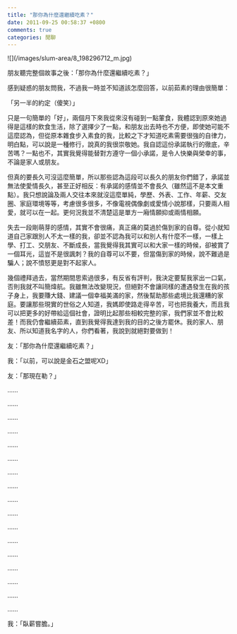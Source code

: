 ```yaml
---
title: "那你為什麼還繼續吃素？"
date: 2011-09-25 00:58:37 +0800
comments: true
categories: 閒聊
---
```

<p>![](/images/slum-area/8_198296712_m.jpg)</p><p>朋友聽完整個故事之後：「那你為什麼還繼續吃素？」</p><p>感到疑惑的朋友問我，不過我一時並不知道該怎麼回答，以前茹素的理由很簡單：</p><p>「另一半的約定（傻笑）」</p><p>只是一句簡單的「好」，兩個月下來我從來沒有碰到一點葷食，我體認到原來她過得是這樣的飲食生活，除了選擇少了一點，和朋友出去時也不方便，即使她可能不這麼認為，但從原本雜食步入素食的我，比較之下才知道吃素需要很強的自律力，明白點，可以說是一種修行，說真的我很崇敬她。我自認這份承諾執行的徹底，辛苦嗎？一點也不，其實我覺得能替對方遵守一個小承諾，是令人快樂與榮幸的事，不論是家人或朋友。</p><p>但真的要長久可沒這麼簡單，所以那些認為這段可以長久的朋友你們錯了，承諾並無法使愛情長久，甚至正好相反：有承諾的感情並不會長久（雖然這不是本文重點）。我只想說論及兩人交往本來就沒這麼單純，學歷、外表、工作、年薪、交友圈、家庭環境等等，考慮很多很多，不像電視偶像劇或愛情小說那樣，只要兩人相愛，就可以在一起。更何況我並不清楚這是單方一廂情願抑或兩情相願。</p><p>失去一段剛萌芽的感情，其實不會很痛，真正痛的莫過於傷到家的自尊。從小就知道自己家跟別人不太一樣的我，卻並不認為我可以和別人有什麼不一樣，一樣上學、打工、交朋友、不斷成長，當我覺得我其實可以和大家一樣的時候，卻被賞了一個耳光，這豈不是很諷刺？我的自尊可以不要，但當傷到家的時候，說不難過是騙人；說不憤怒更是對不起家人。</p><p>幾個禮拜過去，當然期間思索過很多，有反省有評判，我決定要幫我家出一口氣，否則我就不叫簡煒航。我雖無法改變現況，但絕對不會讓同樣的遭遇發生在我的孩子身上，我要賺大錢、建議一個幸福美滿的家，然後幫助那些處境比我還糟的家庭。要讓那些現實的世俗之人知道，我媽即使路走得辛苦，可也把我養大，而且我可以把更多的好帶給這個社會，證明比起那些相較完整的家，我們家並不會比較差！而我仍會繼續茹素，直到我覺得我達到我的目的之後方罷休。我的家人、朋友、所以知道我名字的人，你們看著，我說到就絕對要做到！</p><p>友：「那你為什麼還繼續吃素？」</p><p>我：「以前，可以說是金石之盟呢XD」</p><p>友：「那現在勒？」</p><p>&hellip;&hellip;</p><p>&hellip;&hellip;</p><p>&hellip;&hellip;</p><p>&hellip;&hellip;</p><p>&hellip;&hellip;</p><p>&hellip;&hellip;</p><p>&hellip;&hellip;</p><p>&hellip;&hellip;</p><p>&hellip;&hellip;</p><p>&hellip;&hellip;</p><p>&hellip;&hellip;</p><p>&hellip;&hellip;</p><p>&hellip;&hellip;</p><p>&hellip;&hellip;</p><p>&hellip;&hellip;</p><p>&hellip;&hellip;</p><p>&hellip;&hellip;</p><p>我：「臥薪嘗膽。」</p>
